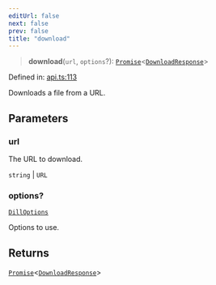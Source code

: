 ```yaml
---
editUrl: false
next: false
prev: false
title: "download"
---
```


> **download**(`url`, `options`?): [`Promise`](https://developer.mozilla.org/docs/Web/JavaScript/Reference/Global_Objects/Promise)\<[`DownloadResponse`](/api/interfaces/downloadresponse/)\>

Defined in: [api.ts:113](https://github.com/tylerbutler/tools-monorepo/blob/main/packages/dill/src/api.ts#L113)

Downloads a file from a URL.

## Parameters

### url

The URL to download.

`string` | `URL`

### options?

[`DillOptions`](/api/interfaces/dilloptions/)

Options to use.

## Returns

[`Promise`](https://developer.mozilla.org/docs/Web/JavaScript/Reference/Global_Objects/Promise)\<[`DownloadResponse`](/api/interfaces/downloadresponse/)\>
